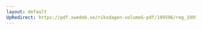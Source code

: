 ```yaml
---
layout: default
UpRedirect: https://pdf.swedeb.se/riksdagen-volumeG-pdf/199596/reg_199596/reg_199596_0238.pdf
---
```

